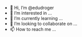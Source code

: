 - 👋 Hi, I’m @edudroger
- 👀 I’m interested in ...
- 🌱 I’m currently learning ...
- 💞️ I’m looking to collaborate on ...
- 📫 How to reach me ...

<!---
edudroger/edudroger is a ✨ special ✨ repository because its `README.md` (this file) appears on your GitHub profile.
You can click the Preview link to take a look at your changes.
--->
